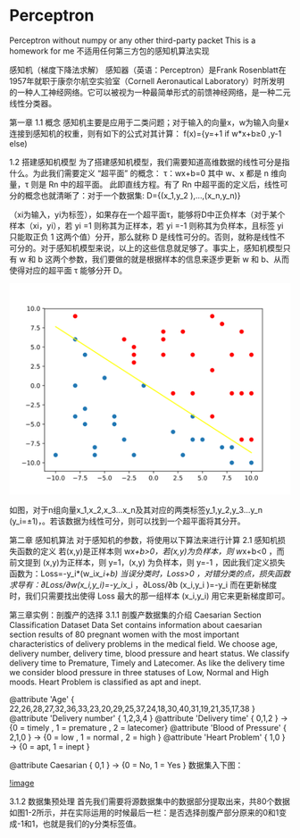 # Perceptron
Perceptron without numpy or any other third-party packet 
This is a homework for me
不适用任何第三方包的感知机算法实现

感知机（梯度下降法求解）
感知器（英语：Perceptron）是Frank Rosenblatt在1957年就职于康奈尔航空实验室（Cornell Aeronautical Laboratory）时所发明的一种人工神经网络。它可以被视为一种最简单形式的前馈神经网络，是一种二元线性分类器。

第一章
1.1 概念
感知机主要是应用于二类问题；对于输入的向量x，w为输入向量x连接到感知机的权重，则有如下的公式对其计算：
f(x)={y=+1 if w*x+b≥0   ,y-1 else)

1.2 搭建感知机模型
为了搭建感知机模型，我们需要知道高维数据的线性可分是指什么。为此我们需要定义 “超平面” 的概念：
τ：wx+b=0
其中 w、x 都是 n 维向量，τ 则是 Rn 中的超平面。
此即直线方程。有了 Rn 中超平面的定义后，线性可分的概念也就清晰了：对于一个数据集:
D={(x_1,y_2 ),…,(x_n,y_n)}

（xi为输入，yi为标签），如果存在一个超平面τ，能够将D中正负样本（对于某个样本（xi，yi），若 yi =1 则称其为正样本，若 yi =-1 则称其为负样本，且标签 yi 只能取正负 1 这两个值）分开，那么就称 D 是线性可分的。否则，就称是线性不可分的。对于感知机模型来说，以上的这些信息就足够了。事实上，感知机模型只有 w 和 b 这两个参数，我们要做的就是根据样本的信息来逐步更新 w 和 b、从而使得对应的超平面 τ 能够分开 D。

![image](https://github.com/BitArtificial/Perceptron/blob/master/%E7%A4%BA%E4%BE%8B%E5%9B%BE.svg)


如图，对于n组向量x_1,x_2,x_3…x_n及其对应的两类标签y_1,y_2,y_3…y_n  (y_i=±1)，。若该数据为线性可分，则可以找到一个超平面将其分开。

第二章 感知机算法
对于感知机的参数，将使用以下算法来进行计算
 2.1 感知机损失函数的定义
若(x,y)是正样本则 w*x+b>0，若(x,y)为负样本，则 w*x+b<0 ，而前文提到 (x,y)为正样本，则 y=1，(x,y) 为负样本，则 y=-1 ，因此我们定义损失函数为：Loss=-y_i*(w_i*x_i+b)  当误分类时，Loss>0 ，对错分类的点，损失函数求导有：∂Loss/∂w(x_i,y_i)=-y_i*x_i ，∂Loss/∂b (x_i,y_i )=-y_i
而在更新梯度时，我们只需要找出使得 Loss 最大的那一组样本 (x_i,y_i) 用它来更新梯度即可。


第三章实例：剖腹产的选择
3.1.1 剖腹产数据集的介绍
Caesarian Section Classification Dataset Data Set contains information about caesarian section results of 80 pregnant women with the most important characteristics of delivery problems in the medical field.
We choose age, delivery number, delivery time, blood pressure and heart status. 
We classify delivery time to Premature, Timely and Latecomer. As like the delivery time we consider blood pressure in three statuses of Low, Normal and High moods. Heart Problem is classified as apt and inept. 

@attribute 'Age' { 22,26,28,27,32,36,33,23,20,29,25,37,24,18,30,40,31,19,21,35,17,38 } 
@attribute 'Delivery number' { 1,2,3,4 } 
@attribute 'Delivery time' { 0,1,2 } -> {0 = timely , 1 = premature , 2 = latecomer} 
@attribute 'Blood of Pressure' { 2,1,0 } -> {0 = low , 1 = normal , 2 = high } 
@attribute 'Heart Problem' { 1,0 } -> {0 = apt, 1 = inept } 

@attribute Caesarian { 0,1 } -> {0 = No, 1 = Yes } 
数据集入下图：

[!image](https://github.com/BitArtificial/Perceptron/blob/master/cesarean.png)

3.1.2 数据集预处理
首先我们需要将源数据集中的数据部分提取出来，共80个数据如图1-2所示，并在实际运用的时候最后一栏：是否选择剖腹产部分原来的0和1变成-1和1，也就是我们的y分类标签值。
